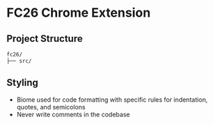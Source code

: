 # FC26 Chrome Extension

## Project Structure

```txt
fc26/
├── src/
```

## Styling

- Biome used for code formatting with specific rules for indentation, quotes, and semicolons
- Never write comments in the codebase
